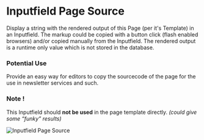 # Inputfield Page Source

Display a string with the rendered output of this Page (per it's Template) in an Inputfield. The markup could be copied with a button click (flash enabled browsers) and/or copied manually from the Inputfield. The rendered output is a runtime only value which is not stored in the database.

### Potential Use
Provide an easy way for editors to copy the sourcecode of the page for the use in newsletter services and such.

### Note !
This Inputfield should **not be used** in the page template directly. _(could give some “funky” results)_

![Inputfield Page Source](https://github.com/Da-Fecto/InputfieldSourceCode/sourcecode.png)
